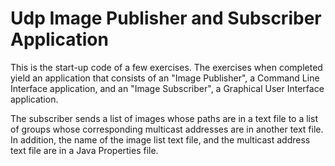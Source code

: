 # Udp Image Publisher and Subscriber Application

This is the start-up code of a few exercises. The exercises when completed
yield an application that consists of an "Image Publisher",  a Command Line
Interface application, and an "Image Subscriber", a Graphical User Interface
application. 

The subscriber sends a list of images whose paths are in a text file to a list
of groups whose corresponding multicast addresses are in another text file. In
addition, the name of the image list text file, and the multicast address text
file are in a Java Properties file. 

